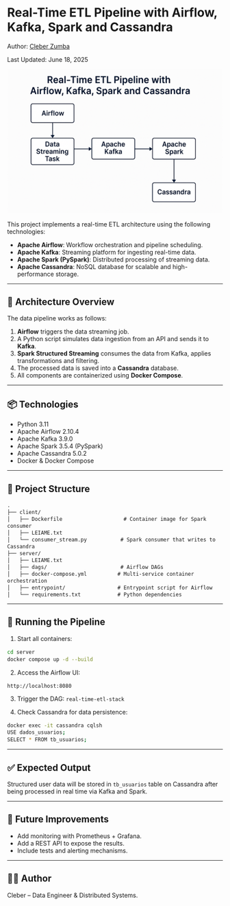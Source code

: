 # Real-Time ETL Pipeline with Airflow, Kafka, Spark and Cassandra

Author: [Cleber Zumba](https://github.com/cleberzumba)

Last Updated: June 18, 2025


![Architecture](image/architecture.jpg)


This project implements a real-time ETL architecture using the following technologies:

* **Apache Airflow**: Workflow orchestration and pipeline scheduling.
* **Apache Kafka**: Streaming platform for ingesting real-time data.
* **Apache Spark (PySpark)**: Distributed processing of streaming data.
* **Apache Cassandra**: NoSQL database for scalable and high-performance storage.

---

## 🚀 Architecture Overview

The data pipeline works as follows:

1. **Airflow** triggers the data streaming job.
2. A Python script simulates data ingestion from an API and sends it to **Kafka**.
3. **Spark Structured Streaming** consumes the data from Kafka, applies transformations and filtering.
4. The processed data is saved into a **Cassandra** database.
5. All components are containerized using **Docker Compose**.

---

## 📦 Technologies

* Python 3.11
* Apache Airflow 2.10.4
* Apache Kafka 3.9.0
* Apache Spark 3.5.4 (PySpark)
* Apache Cassandra 5.0.2
* Docker & Docker Compose

---

## 📁 Project Structure

```
.
├── client/
│   ├── Dockerfile                    # Container image for Spark consumer
│   ├── LEIAME.txt
│   └── consumer_stream.py           # Spark consumer that writes to Cassandra
├── server/
│   ├── LEIAME.txt
│   ├── dags/                        # Airflow DAGs
│   ├── docker-compose.yml          # Multi-service container orchestration
│   ├── entrypoint/                 # Entrypoint script for Airflow
│   └── requirements.txt            # Python dependencies
```

---

## 🧪 Running the Pipeline

1. Start all containers:

```bash
cd server
docker compose up -d --build
```

2. Access the Airflow UI:

```
http://localhost:8080
```

3. Trigger the DAG: `real-time-etl-stack`

4. Check Cassandra for data persistence:

```bash
docker exec -it cassandra cqlsh
USE dados_usuarios;
SELECT * FROM tb_usuarios;
```

---

## ✅ Expected Output

Structured user data will be stored in `tb_usuarios` table on Cassandra after being processed in real time via Kafka and Spark.

---

## 📌 Future Improvements

* Add monitoring with Prometheus + Grafana.
* Add a REST API to expose the results.
* Include tests and alerting mechanisms.

---

## 🧑‍💻 Author

Cleber – Data Engineer & Distributed Systems.
